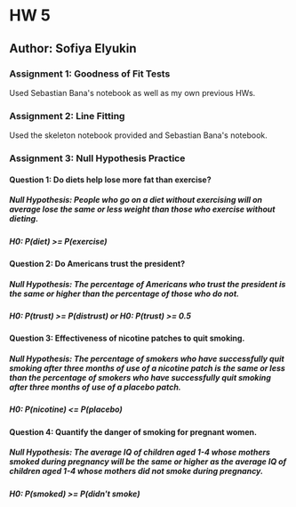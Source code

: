 # HW 5

## Author: Sofiya Elyukin

### Assignment 1: Goodness of Fit Tests
Used Sebastian Bana's notebook as well as my own previous HWs.

### Assignment 2: Line Fitting
Used the skeleton notebook provided and Sebastian Bana's notebook.

### Assignment 3: Null Hypothesis Practice

#### Question 1: Do diets help lose more fat than exercise?
##### Null Hypothesis: People who go on a diet without exercising will on average lose the same or less weight than those who exercise without dieting.
##### H0: P(diet) >= P(exercise)

#### Question 2: Do Americans trust the president?
##### Null Hypothesis: The percentage of Americans who trust the president is the same or higher than the percentage of those who do not.
##### H0: P(trust) >= P(distrust)    or H0: P(trust) >= 0.5

#### Question 3: Effectiveness of nicotine patches to quit smoking.
##### Null Hypothesis: The percentage of smokers who have successfully quit smoking after three months of use of a nicotine patch is the same or less than the percentage of smokers who have successfully quit smoking after three months of use of a placebo patch. 
##### H0: P(nicotine) <= P(placebo)
    
#### Question 4: Quantify the danger of smoking for pregnant women.
##### Null Hypothesis: The average IQ of children aged 1-4 whose mothers smoked during pregnancy will be the same or higher as the average IQ of children aged 1-4 whose mothers did not smoke during pregnancy.
##### H0: P(smoked) >= P(didn't smoke)
